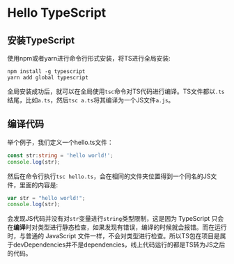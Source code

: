 # Hello TypeScript
## 安装TypeScript
使用npm或者yarn进行命令行形式安装，将TS进行全局安装:
```shell
npm install -g typescript
yarn add global typescript
```
全局安装成功后，就可以在全局使用`tsc`命令对TS代码进行编译。TS文件都以`.ts`结尾，比如`a.ts`，然后`tsc a.ts`将其编译为一个JS文件`a.js`。

## 编译代码
举个例子，我们定义一个hello.ts文件：
```typescript
const str:string = 'hello world!';
console.log(str);
```
然后在命令行执行`tsc hello.ts`，会在相同的文件夹位置得到一个同名的JS文件，里面的内容是:
```js
var str = "hello world!";
console.log(str);
```
会发现JS代码并没有对`str`变量进行`string`类型限制，这是因为 TypeScript 只会在**编译**时对类型进行静态检查，如果发现有错误，编译的时候就会报错。而在运行时，与普通的 JavaScript 文件一样，不会对类型进行检查。所以TS包在项目是属于devDependencies并不是dependencies，线上代码运行的都是TS转为JS之后的代码。

